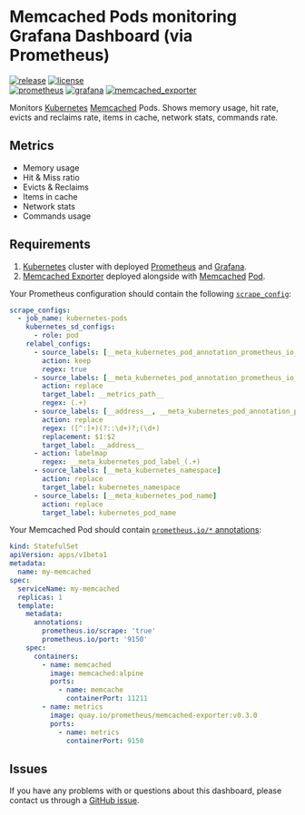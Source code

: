 Memcached Pods monitoring Grafana Dashboard (via Prometheus)
============================================================

[![release](https://img.shields.io/github/release/instrumentisto/grafana-dashboard-memcached-kubernetes-prometheus.svg)](https://grafana.com/dashboards/3063/revisions)  [![license](https://img.shields.io/badge/license-MIT-blue.svg)](https://github.com/instrumentisto/grafana-dashboard-memcached-kubernetes-prometheus/blob/master/LICENSE.md)    
[![prometheus](https://img.shields.io/badge/prometheus-%5E1.3.0-green.svg)](https://github.com/prometheus/prometheus) [![grafana](https://img.shields.io/badge/grafana-%5E4.4.3-green.svg)][5] [![memcached_exporter](https://img.shields.io/badge/memcached_exporter-%5E0.3.0-green.svg)][4]

Monitors [Kubernetes][1] [Memcached][2] Pods. Shows memory usage, hit rate, evicts and reclaims rate, items in cache, network stats, commands rate.




## Metrics

- Memory usage
- Hit & Miss ratio
- Evicts & Reclaims
- Items in cache
- Network stats
- Commands usage




## Requirements

1. [Kubernetes][1] cluster with deployed [Prometheus][3] and [Grafana][5].
2. [Memcached Exporter][4] deployed alongside with [Memcached][2] [Pod][6].

Your Prometheus configuration should contain the following [`scrape_config`][10]:
```yaml
scrape_configs:
  - job_name: kubernetes-pods
    kubernetes_sd_configs:
      - role: pod
    relabel_configs:
      - source_labels: [__meta_kubernetes_pod_annotation_prometheus_io_scrape]
        action: keep
        regex: true
      - source_labels: [__meta_kubernetes_pod_annotation_prometheus_io_path]
        action: replace
        target_label: __metrics_path__
        regex: (.+)
      - source_labels: [__address__, __meta_kubernetes_pod_annotation_prometheus_io_port]
        action: replace
        regex: ([^:]+)(?::\d+)?;(\d+)
        replacement: $1:$2
        target_label: __address__
      - action: labelmap
        regex: __meta_kubernetes_pod_label_(.+)
      - source_labels: [__meta_kubernetes_namespace]
        action: replace
        target_label: kubernetes_namespace
      - source_labels: [__meta_kubernetes_pod_name]
        action: replace
        target_label: kubernetes_pod_name
```

Your Memcached Pod should contain [`prometheus.io/*` annotations][11]:
```yaml
kind: StatefulSet
apiVersion: apps/v1beta1
metadata:
  name: my-memcached
spec:
  serviceName: my-memcached
  replicas: 1
  template:
    metadata:
      annotations:
        prometheus.io/scrape: 'true'
        prometheus.io/port: '9150'
    spec:
      containers:
        - name: memcached
          image: memcached:alpine
          ports:
            - name: memcache
              containerPort: 11211
        - name: metrics
          image: quay.io/prometheus/memcached-exporter:v0.3.0
          ports:
            - name: metrics
              containerPort: 9150
```




## Issues

If you have any problems with or questions about this dashboard, please contact us through a [GitHub issue][20].





[1]: https://kubernetes.io
[2]: https://github.com/memcached/memcached
[3]: https://prometheus.io
[4]: https://github.com/prometheus/memcached_exporter
[5]: https://github.com/grafana/grafana
[6]: https://kubernetes.io/docs/concepts/workloads/pods/pod
[10]: https://prometheus.io/docs/operating/configuration/#scrape_config
[11]: https://github.com/prometheus/prometheus/blob/v1.3.0/documentation/examples/prometheus-kubernetes.yml#L153-L155
[20]: https://github.com/grafana-dashboard-memcached-kubernetes-prometheus/issues
